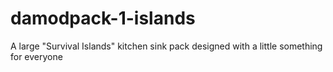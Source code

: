 # damodpack-1-islands
A large "Survival Islands" kitchen sink pack designed with a little something for everyone
